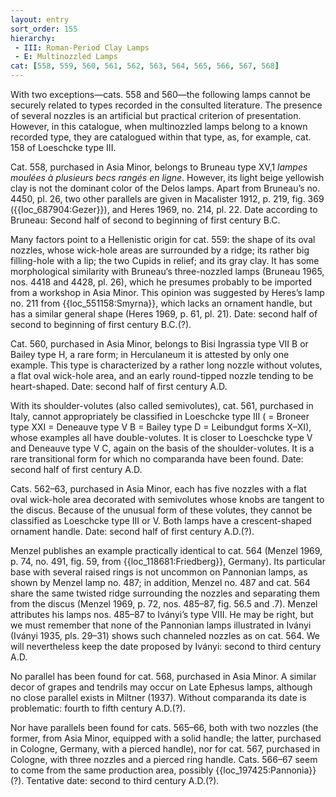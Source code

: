 ```yaml
---
layout: entry
sort_order: 155
hierarchy:
 - III: Roman-Period Clay Lamps
 - E: Multinozzled Lamps
cat: [558, 559, 560, 561, 562, 563, 564, 565, 566, 567, 568]
---
```


With two exceptions—cats. 558 and 560—the following lamps cannot be securely related to types recorded in the consulted literature. The presence of several nozzles is an artificial but practical criterion of presentation. However, in this catalogue, when multinozzled lamps belong to a known recorded type, they are catalogued within that type, as, for example, cat. 158 of Loeschcke type III.

Cat. 558, purchased in Asia Minor, belongs to Bruneau type XV,1 *lampes moulées à plusieurs becs rangés en ligne*. However, its light beige yellowish clay is not the dominant color of the Delos lamps. Apart from Bruneau’s no. 4450, pl. 26, two other parallels are given in Macalister 1912, p. 219, fig. 369 ({{loc_687904:Gezer}}), and Heres 1969, no. 214, pl. 22. Date according to Bruneau: Second half of second to beginning of first century B.C.

Many factors point to a Hellenistic origin for cat. 559: the shape of its oval nozzles, whose wick-hole areas are surrounded by a ridge; its rather big filling-hole with a lip; the two Cupids in relief; and its gray clay. It has some morphological similarity with Bruneau‘s three-nozzled lamps (Bruneau 1965, nos. 4418 and 4428, pl. 26), which he presumes probably to be imported from a workshop in Asia Minor. This opinion was suggested by Heres’s lamp no. 211 from {{loc_551158:Smyrna}}, which lacks an ornament handle, but has a similar general shape (Heres 1969, p. 61, pl. 21). Date: second half of second to beginning of first century B.C.(?).

Cat. 560, purchased in Asia Minor, belongs to Bisi Ingrassia type VII B or Bailey type H, a rare form; in Herculaneum it is attested by only one example. This type is characterized by a rather long nozzle without volutes, a flat oval wick-hole area, and an early round-tipped nozzle tending to be heart-shaped. Date: second half of first century A.D.

With its shoulder-volutes (also called semivolutes), cat. 561, purchased in Italy, cannot appropriately be classified in Loeschcke type III ( = Broneer type XXI = Deneauve type V B = Bailey type D = Leibundgut forms X–XI), whose examples all have double-volutes. It is closer to Loeschcke type V and Deneauve type V C, again on the basis of the shoulder-volutes. It is a rare transitional form for which no comparanda have been found. Date: second half of first century A.D.

Cats. 562–63, purchased in Asia Minor, each has five nozzles with a flat oval wick-hole area decorated with semivolutes whose knobs are tangent to the discus. Because of the unusual form of these volutes, they cannot be classified as Loeschcke type III or V. Both lamps have a crescent-shaped ornament handle. Date: second half of first century A.D.(?).

Menzel publishes an example practically identical to cat. 564 (Menzel 1969, p. 74, no. 491, fig. 59, from {{loc_118681:Friedberg}}, Germany). Its particular base with several raised rings is not uncommon on Pannonian lamps, as shown by Menzel lamp no. 487; in addition, Menzel no. 487 and cat. 564 share the same twisted ridge surrounding the nozzles and separating them from the discus (Menzel 1969, p. 72, nos. 485–87, fig. 56.5 and .7). Menzel attributes his lamps nos. 485–87 to Iványi’s type VIII. He may be right, but we must remember that none of the Pannonian lamps illustrated in Iványi (Iványi 1935, pls. 29–31) shows such channeled nozzles as on cat. 564. We will nevertheless keep the date proposed by Iványi: second to third century A.D.

No parallel has been found for cat. 568, purchased in Asia Minor. A similar decor of grapes and tendrils may occur on Late Ephesus lamps, although no close parallel exists in Miltner (1937). Without comparanda its date is problematic: fourth to fifth century A.D.(?).

Nor have parallels been found for cats. 565–66, both with two nozzles (the former, from Asia Minor, equipped with a solid handle; the latter, purchased in Cologne, Germany, with a pierced handle), nor for cat. 567, purchased in Cologne, with three nozzles and a pierced ring handle. Cats. 566–67 seem to come from the same production area, possibly {{loc_197425:Pannonia}}(?). Tentative date: second to third century A.D.(?).
